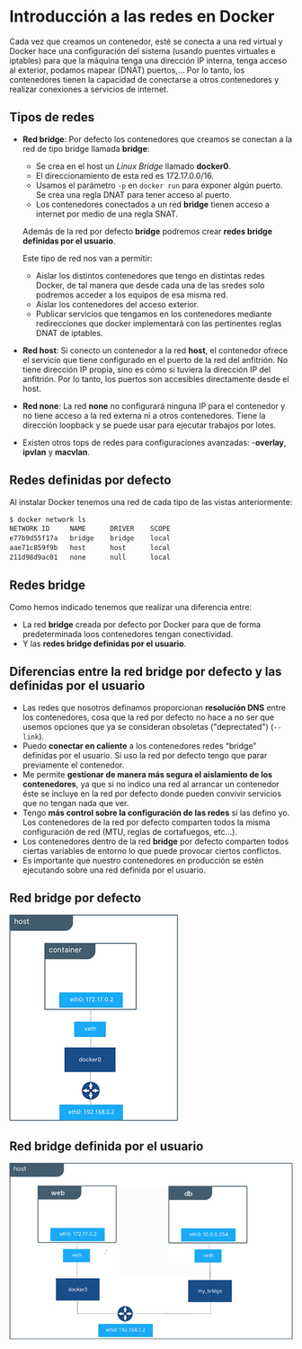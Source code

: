 # Introducción a las redes en Docker

Cada vez que creamos un contenedor, esté se conecta a una red virtual y Docker hace una configuración del sistema (usando puentes virtuales e iptables) para que la máquina tenga una dirección IP interna, tenga acceso al exterior, podamos mapear (DNAT) puertos,...
Por lo tanto, los contenedores tienen la capacidad de conectarse a otros contenedores y realizar conexiones a servicios de internet. 

## Tipos de redes

* **Red bridge**: Por defecto los contenedores que creamos se conectan a la red de tipo bridge llamada **bridge**:
    * Se crea en el host un *Linux Bridge* llamado **docker0**.
    * El direccionamiento de esta red es 172.17.0.0/16.
    * Usamos el parámetro `-p` en `docker run` para exponer algún puerto. Se crea una regla DNAT para tener acceso al puerto.
    * Los contenedores conectados a un red **bridge** tienen acceso a internet por medio de una regla SNAT.

    Además de la red por defecto **bridge** podremos crear **redes bridge definidas por el usuario**.

    Este tipo de red nos van a permitir:

    * Aislar los distintos contenedores que tengo en distintas redes Docker, de tal manera que desde cada una de las sredes solo podremos acceder a los equipos de esa misma red.
    * Aislar los contenedores del acceso exterior.
    * Publicar servicios que tengamos en los contenedores mediante redirecciones que docker implementará con las pertinentes reglas DNAT de iptables.

* **Red host**: Si conecto un contenedor a la red **host**, el contenedor ofrece el servicio que tiene configurado en el puerto de la red del anfitrión. No tiene dirección IP propia, sino es cómo si tuviera la dirección IP del anfitrión. Por lo tanto, los puertos son accesibles directamente desde el host.
* **Red none**: La red **none** no configurará ninguna IP para el contenedor y no tiene acceso a la red externa ni a otros contenedores. Tiene la dirección loopback y se puede usar para ejecutar trabajos por lotes.
* Existen otros tops de redes para configuraciones avanzadas: -**overlay**, **ipvlan** y **macvlan**.

## Redes definidas por defecto

Al instalar Docker tenemos una red de cada tipo de las vistas anteriormente:

```bash
$ docker network ls
NETWORK ID     NAME      DRIVER    SCOPE
e77b9d55f17a   bridge    bridge    local
aae71c859f9b   host      host      local
211d98d9ac01   none      null      local
```

## Redes bridge

Como hemos indicado tenemos que realizar una diferencia entre:

* La red **bridge** creada por defecto por Docker para que de forma predeterminada loos contenedores tengan conectividad.
* Y las **redes bridge definidas por el usuario**.

## Diferencias entre la red bridge por defecto y las definidas por el usuario

* Las redes que nosotros definamos proporcionan **resolución DNS** entre los contenedores, cosa que la red por defecto no hace a no ser que usemos opciones que ya se consideran obsoletas ("deprectated") (`--link`).
* Puedo **conectar en caliente** a los contenedores redes “bridge” definidas por el usuario. Si uso la red por defecto tengo que parar previamente el contenedor.
* Me permite **gestionar de manera más segura el aislamiento de los contenedores**, ya que si no indico una red al arrancar un contenedor éste se incluye en la red por defecto donde pueden convivir servicios que no tengan nada que ver.
* Tengo **más control sobre la configuración de las redes** si las defino yo. Los contenedores de la red por defecto comparten todos la misma configuración de red (MTU, reglas de cortafuegos, etc...).
* Los contenedores dentro de la red **bridge** por defecto comparten todos ciertas variables de entorno lo que puede provocar ciertos conflictos.
* Es importante que nuestro contenedores en producción se estén ejecutando sobre una red definida por el usuario.

## Red bridge por defecto

![ ](img/bridge1.png)

## Red bridge definida por el usuario

![ ](img/bridge2.png)
